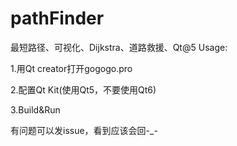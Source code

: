 # pathFinder
最短路径、可视化、Dijkstra、道路救援、Qt@5
Usage:

1.用Qt creator打开gogogo.pro

2.配置Qt Kit(使用Qt5，不要使用Qt6)

3.Build&Run

有问题可以发issue，看到应该会回-_-
